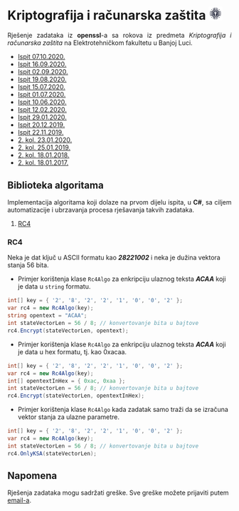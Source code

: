 # Kriptografija i računarska zaštita <img width="30px" src="https://raw.githubusercontent.com/AleksaMCode/kriptografija-i-racunarska-zastita/main/crypto.png" />
<p align="justify">Rješenje zadataka iz <b>openssl</b>-a sa rokova iz predmeta <i>Kriptografija i računarska zaštita</i> na Elektrotehničkom fakultetu u Banjoj Luci.</p>

* [Ispit 07.10.2020.](https://github.com/AleksaMCode/kriptografija-i-racunarska-zastita/tree/main/ispit_20201007)
* [Ispit 16.09.2020.](https://github.com/AleksaMCode/kriptografija-i-racunarska-zastita/tree/main/ispit_20200916)
* [Ispit 02.09.2020.](https://github.com/AleksaMCode/kriptografija-i-racunarska-zastita/tree/main/ispit_20200902)
* [Ispit 19.08.2020.](https://github.com/AleksaMCode/kriptografija-i-racunarska-zastita/tree/main/ispit_20200819)
* [Ispit 15.07.2020.](https://github.com/AleksaMCode/kriptografija-i-racunarska-zastita/tree/main/ispit_20200715)
* [Ispit 01.07.2020.](https://github.com/AleksaMCode/kriptografija-i-racunarska-zastita/tree/main/ispit_20200701)
* [Ispit 10.06.2020.](https://github.com/AleksaMCode/kriptografija-i-racunarska-zastita/tree/main/ispit_20200610)
* [Ispit 12.02.2020.](https://github.com/AleksaMCode/kriptografija-i-racunarska-zastita/tree/main/ispit_20200212)
* [Ispit 29.01.2020.](https://github.com/AleksaMCode/kriptografija-i-racunarska-zastita/tree/main/ispit_20200129)
* [Ispit 20.12.2019.](https://github.com/AleksaMCode/kriptografija-i-racunarska-zastita/tree/main/ispit_20191220)
* [Ispit 22.11.2019.](https://github.com/AleksaMCode/kriptografija-i-racunarska-zastita/tree/main/ispit_20191122)
* [2. kol. 23.01.2020.](https://github.com/AleksaMCode/kriptografija-i-racunarska-zastita/tree/main/kolokvijum_20200123)
* [2. kol. 25.01.2019.](https://github.com/AleksaMCode/kriptografija-i-racunarska-zastita/tree/main/kolokvijum_20190125)
* [2. kol. 18.01.2018.](https://github.com/AleksaMCode/kriptografija-i-racunarska-zastita/tree/main/kolokvijum_20180118)
* [2. kol. 18.01.2017.](https://github.com/AleksaMCode/kriptografija-i-racunarska-zastita/tree/main/kolokvijum_20170118)

## Biblioteka algoritama
<p align="justify">Implementacija algoritama koji dolaze na prvom dijelu ispita, u <b>C#</b>, sa ciljem automatizacije i ubrzavanja procesa rješavanja takvih zadataka.</p>
<ol>
    <li><a href="./Biblioteka/RC4/Rc4Algo.cs">RC4</a></li>
</ol>

### RC4
Neka je dat ključ u ASCII formatu kao <i><b>28221002</b></i> i neka je dužina vektora stanja 56 bita.

- Primjer korištenja klase `Rc4Algo` za enkripciju ulaznog teksta <i><b>ACAA</b></i> koji je data u `string` formatu.
```C#
int[] key = { '2', '8', '2', '2', '1', '0', '0', '2' };
var rc4 = new Rc4Algo(key);
string opentext = "ACAA";
int stateVectorLen = 56 / 8; // konvertovanje bita u bajtove
rc4.Encrypt(stateVectorLen, opentext);
```
- Primjer korištenja klase `Rc4Algo` za enkripciju ulaznog teksta <i><b>ACAA</b></i> koji je data u hex formatu, tj. kao 0xacaa.
```C#
int[] key = { '2', '8', '2', '2', '1', '0', '0', '2' };
var rc4 = new Rc4Algo(key);
int[] opentextInHex = { 0xac, 0xaa };
int stateVectorLen = 56 / 8; // konvertovanje bita u bajtove
rc4.Encrypt(stateVectorLen, opentextInHex);
```
- Primjer korištenja klase `Rc4Algo` kada zadatak samo traži da se izračuna vektor stanja za ulazne parametre.
```C#
int[] key = { '2', '8', '2', '2', '1', '0', '0', '2' };
var rc4 = new Rc4Algo(key);
int stateVectorLen = 56 / 8; // konvertovanje bita u bajtove
rc4.OnlyKSA(stateVectorLen);
```

## Napomena
Rješenja zadataka mogu sadržati greške. Sve greške možete prijaviti putem [email-a](mailto:aleksamcode@gmail.com?subject=[GitHub-Kriptografija-rjesenja-ispita-greska]).